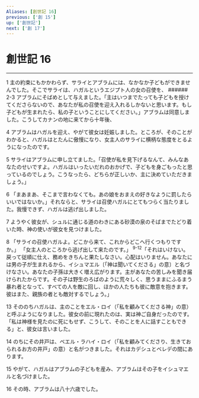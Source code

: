 ```yaml
---
Aliases: [創世記 16]
previous: ['創 15']
up: ['創世記']
next: ['創 17']
---
```

# 創世記 16

***




1 
主の約束にもかかわらず、サライとアブラムには、なかなか子どもができませんでした。そこでサライは、ハガルというエジプト人の女の召使を、 ###### 2-3 アブラムにそばめとして与えました。「主はいつまでたっても子どもを授けてくださらないので、あなたが私の召使を迎え入れるしかないと思います。もし子どもが生まれたら、私の子ということにしてください。」アブラムは同意しました。こうしてカナンの地に来てから十年後、 



4 
アブラムはハガルを迎え、やがて彼女は妊娠しました。ところが、そのことがわかると、ハガルはとたんに傲慢になり、女主人のサライに横柄な態度をとるようになったのです。 



5 
サライはアブラムに申し立てました。「召使が私を見下げるなんて、みんなあなたのせいですよ。ハガルはいったいだれのおかげで、子どもを身ごもったと思っているのでしょう。こうなったら、どちらが正しいか、主に決めていただきましょう。」 



6 
「まあまあ、そこまで言わなくても。あの娘をおまえの好きなように罰したらいいではないか。」それならと、サライは召使ハガルにとてもつらく当たりました。我慢できず、ハガルは逃げ出しました。 



7 
ようやく彼女が、シュルに通じる道のわきにある砂漠の泉のそばまでたどり着いた時、神の使いが彼女を見つけました。 



8 
「サライの召使ハガルよ。どこから来て、これからどこへ行くつもりですか。」 「女主人のところから逃げ出して来たのです。」 <sup class="versenum">9-12</sup>「それはいけない。戻って従順に仕え、務めをきちんと果たしなさい。心配はいりません。あなたには男の子が生まれるから、イシュマエル〔「神は聞いてくださる」の意〕と名づけなさい。あなたの子孫は大きく増え広がります。主があなたの苦しみを聞き届けられたからです。その子は野生のろばのように荒々しく、思うままにふるまう暴れ者となって、すべての人を敵に回し、ほかの人たちも彼に敵意を抱きます。彼はまた、親族の者とも敵対するでしょう。」 



13 
そののちハガルは、主のことをエル・ロイ（「私を顧みてくださる神」の意）と呼ぶようになりました。彼女の前に現れたのは、実は神ご自身だったのです。「私は神様を見たのに死にもせず、こうして、そのことを人に話すこともできる」と、彼女は言いました。 



14 
のちにその井戸は、ベエル・ラハイ・ロイ（「私を顧みてくださり、生きておられるお方の井戸」の意）と名がつきました。それはカデシュとベレデの間にあります。 



15 
やがて、ハガルはアブラムの子どもを産み、アブラムはその子をイシュマエルと名づけました。 



16 
その時、アブラムは八十六歳でした。
